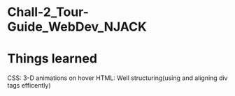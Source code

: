 # Chall-2_Tour-Guide_WebDev_NJACK

# Things learned
CSS: 3-D animations on hover
HTML: Well structuring(using and aligning div tags efficently)
